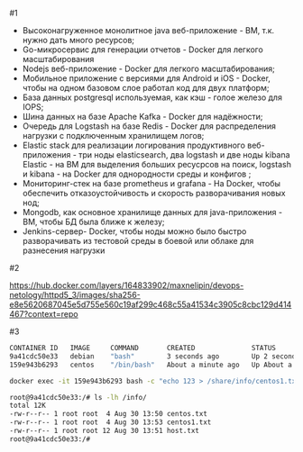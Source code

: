 #1

- Высоконагруженное монолитное java веб-приложение - ВМ, т.к. нужно дать много ресурсов;
- Go-микросервис для генерации отчетов - Docker для легкого масштабирования 
- Nodejs веб-приложение  - Docker для легкого масштабирования;
- Мобильное приложение c версиями для Android и iOS - Docker, чтобы на одном базовом слое работал код для двух платформ;
- База данных postgresql используемая, как кэш - голое железо для IOPS;
- Шина данных на базе Apache Kafka - Docker для надёжности;
- Очередь для Logstash на базе Redis - Docker для распределения нагрузки с подключенным хранилищем логов;
- Elastic stack для реализации логирования продуктивного веб-приложения - три ноды elasticsearch, два logstash и две ноды kibana
   Elastic - на ВМ для выделения больших ресусрсов на поиск, logstash и kibana - на Docker для однородности среды и конфигов ;
- Мониторинг-стек на базе prometheus и grafana - На Docker, чтобы обеспечить отказоустойчивость и скорость разворачивания новых нод;
- Mongodb, как основное хранилище данных для java-приложения - ВМ, чтобы БД была ближе к железу;
- Jenkins-сервер- Docker, чтобы ноды можно было быстро разворачивать из тестовой среды в боевой или облаке для разнесения нагрузки
  
#2

https://hub.docker.com/layers/164833902/maxnelipin/devops-netology/httpd5_3/images/sha256-e8e5620687045e5d755e560c19af299c468c55a41534c3905c8cbc129d414467?context=repo

#3
``` bash
CONTAINER ID   IMAGE     COMMAND       CREATED              STATUS              PORTS     NAMES
9a41cdc50e33   debian    "bash"        3 seconds ago        Up 2 seconds                  kind_vaughan
159e943b6293   centos    "/bin/bash"   About a minute ago   Up About a minute             vibrant_cartwright

docker exec -it 159e943b6293 bash -c "echo 123 > /share/info/centos1.txt"

root@9a41cdc50e33:/# ls -lh /info/
total 12K
-rw-r--r-- 1 root root  4 Aug 30 13:50 centos.txt
-rw-r--r-- 1 root root  4 Aug 30 13:53 centos1.txt
-rw-r--r-- 1 root root 12 Aug 30 13:51 host.txt
root@9a41cdc50e33:/#
